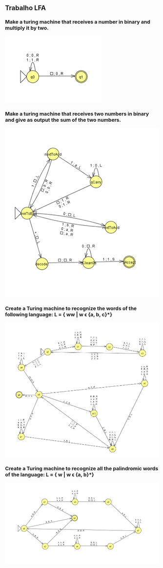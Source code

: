 ## Trabalho LFA

### Make a turing machine that receives a number in binary and multiply it by two.
![R1](answer_1.png "Answer 1")

### Make a turing machine that receives two numbers in binary and give as output the sum of the two numbers.
![R2](answer_2.png "Answer 2")

### Create a Turing machine to recognize the words of the following language: L = { ww | w ϵ {a, b, c}*}
![R3](answer_3.png "Answer 3")

### Create a Turing machine to recognize all the palindromic words of the language: L = { w | w ϵ {a, b}*}
![R4](answer_4.png "Answer 4")